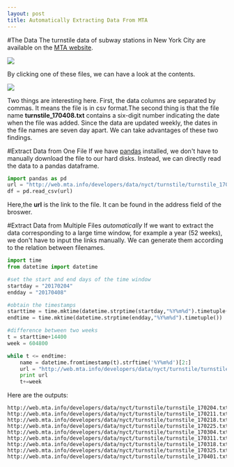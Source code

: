 ```yaml
---
layout: post
title: Automatically Extracting Data From MTA
---
```


#The Data
The turnstile data of subway stations in New York City are available on the [MTA website](http://web.mta.info/developers/turnstile.html).

![](https://github.com/leeguoo/leeguoo.github.io/blob/master/images/2017-04-16-MTA-auto-extraction/Screen%20Shot%202017-04-16%20at%2011.45.46%20AM.png?raw=true)

By clicking one of these files, we can have a look at the contents.

![](https://github.com/leeguoo/leeguoo.github.io/blob/master/images/2017-04-16-MTA-auto-extraction/Screen%20Shot%202017-04-16%20at%201.40.43%20PM.png?raw=true)

Two things are interesting here. First, the data columns are separated by commas. It means the file is in csv format.The second thing is that the file name **turnstile_170408.txt** contains a six-digit number indicating the date when the file was added. Since the data are updated weekly, the dates in the file names are seven day apart. We can take advantages of these two findings.

#Extract Data from One File
If we have [pandas](http://pandas.pydata.org/) installed, we don't have to manually download the file to our hard disks. Instead, we can directly read the data to a pandas dataframe.

```python
import pandas as pd
url = "http://web.mta.info/developers/data/nyct/turnstile/turnstile_170408.txt"
df = pd.read_csv(url)
``` 

Here,the **url** is the link to the file. It can be found in the address field of the broswer.  

#Extract Data from Multiple Files *automatically*
If we want to extract the data corresponding to a large time window, for example a year (52 weeks), we don't have to input the links manually. We can generate them according to the relation between filenames.

```python
import time
from datetime import datetime

#set the start and end days of the time window
startday = "20170204"
endday = "20170408"

#obtain the timestamps
starttime = time.mktime(datetime.strptime(startday,"%Y%m%d").timetuple())
endtime = time.mktime(datetime.strptime(endday,"%Y%m%d").timetuple())

#difference between two weeks
t = starttime+14400
week = 604800

while t <= endtime:
    name = datetime.fromtimestamp(t).strftime('%Y%m%d')[2:]
    url = "http://web.mta.info/developers/data/nyct/turnstile/turnstile_{0}.txt".format(name)
    print url
    t+=week
```
Here are the outputs:
```
http://web.mta.info/developers/data/nyct/turnstile/turnstile_170204.txt
http://web.mta.info/developers/data/nyct/turnstile/turnstile_170211.txt
http://web.mta.info/developers/data/nyct/turnstile/turnstile_170218.txt
http://web.mta.info/developers/data/nyct/turnstile/turnstile_170225.txt
http://web.mta.info/developers/data/nyct/turnstile/turnstile_170304.txt
http://web.mta.info/developers/data/nyct/turnstile/turnstile_170311.txt
http://web.mta.info/developers/data/nyct/turnstile/turnstile_170318.txt
http://web.mta.info/developers/data/nyct/turnstile/turnstile_170325.txt
http://web.mta.info/developers/data/nyct/turnstile/turnstile_170401.txt
```
